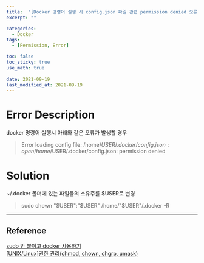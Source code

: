 ```yaml
---
title:  "[Docker 명령어 실행 시 config.json 파일 관련 permission denied 오류]"
excerpt: ""

categories:
  - Docker
tags:
  - [Permission, Error]

toc: false
toc_sticky: true
use_math: true
 
date: 2021-09-19
last_modified_at: 2021-09-19
---
```


# Error Description 
docker 명령어 실행시 아래와 같은 오류가 발생할 경우 

> Error loading config file: /home/$USER/.docker/config.json: open /home/$USER/.docker/config.json: permission denied

# Solution
~/.docker 폴더에 있는 파일들의 소유주를 $USER로 변경

> sudo chown "$USER":"$USER" /home/"$USER"/.docker -R

---

## Reference
[sudo 안 붙이고 docker 사용하기](https://medium.com/@yms9654/sudo-%EC%95%88-%EB%B6%99%EC%9D%B4%EA%B3%A0-docker-%EC%82%AC%EC%9A%A9%ED%95%98%EA%B8%B0-797a2821b9db)   
[[UNIX/Linux]권한 관리(chmod, chown, chgrp, umask)](https://eunguru.tistory.com/93)